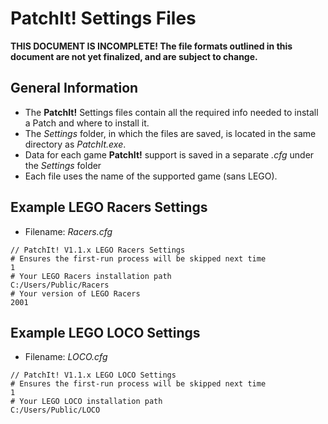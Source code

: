 PatchIt! Settings Files
=======================

**THIS DOCUMENT IS INCOMPLETE! The file formats outlined in this document are not yet finalized, and are subject to change.**

General Information
-------------------

* The **PatchIt!** Settings files contain all the required info needed to install a Patch and where to install it.
* The *Settings* folder, in which the files are saved, is located in the same directory as *PatchIt.exe*.
* Data for each game **PatchIt!** support is saved in a separate *.cfg* under the *Settings* folder
* Each file uses the name of the supported game (sans LEGO). 

Example LEGO Racers Settings
----------------------------

* Filename: *Racers.cfg*

```
// PatchIt! V1.1.x LEGO Racers Settings
# Ensures the first-run process will be skipped next time
1
# Your LEGO Racers installation path
C:/Users/Public/Racers
# Your version of LEGO Racers
2001
```

Example LEGO LOCO Settings
--------------------------

* Filename: *LOCO.cfg*

```
// PatchIt! V1.1.x LEGO LOCO Settings
# Ensures the first-run process will be skipped next time
1
# Your LEGO LOCO installation path
C:/Users/Public/LOCO
```